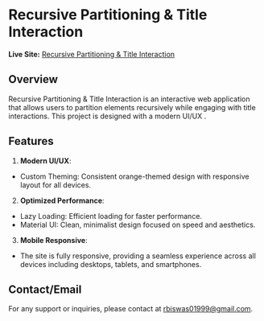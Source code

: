 # Recursive Partitioning & Title Interaction

**Live Site:** [Recursive Partitioning & Title Interaction](https://partitioning-alphabet-interaction.netlify.app/)

## Overview
Recursive Partitioning & Title Interaction is an interactive web application that allows users to partition elements recursively while engaging with title interactions. This project is designed with a modern UI/UX .

## Features

1. **Modern UI/UX**:
 * Custom Theming: Consistent orange-themed design with responsive layout for all devices.
 
2. **Optimized Performance**:
 * Lazy Loading: Efficient loading for faster performance.
 * Material UI: Clean, minimalist design focused on speed and aesthetics.
      
3. **Mobile Responsive**: 
 * The site is fully responsive, providing a seamless experience across all devices including desktops, tablets, and smartphones.



## Contact/Email

For any support or inquiries, please contact at rbiswas01999@gmail.com.
